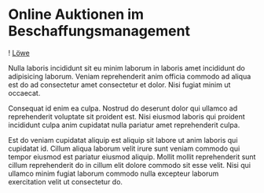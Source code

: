 # Online Auktionen im Beschaffungsmanagement 

! [Löwe](Löwe.jpg) 

Nulla laboris incididunt sit eu minim laborum in laboris amet incididunt do adipisicing laborum. Veniam reprehenderit anim officia commodo ad aliqua est do ad consectetur amet consectetur et dolor. Nisi fugiat minim ut occaecat.

Consequat id enim ea culpa. Nostrud do deserunt dolor qui ullamco ad reprehenderit voluptate sit proident est. Nisi eiusmod laboris qui proident incididunt culpa anim cupidatat nulla pariatur amet reprehenderit culpa.

Est do veniam cupidatat aliquip est aliquip sit labore ut anim laboris qui cupidatat id. Cillum aliqua laborum velit irure sunt veniam commodo qui tempor eiusmod est pariatur eiusmod aliquip. Mollit mollit reprehenderit sunt cillum reprehenderit do in cillum elit dolore commodo sit esse velit. Nisi qui ullamco minim fugiat laborum commodo nulla excepteur laborum exercitation velit ut consectetur do.